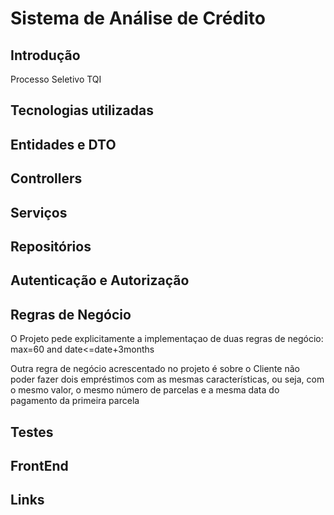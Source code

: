 # Sistema de Análise de Crédito

## Introdução  
Processo Seletivo TQI

## Tecnologias utilizadas  

## Entidades e DTO  

## Controllers  

## Serviços  

## Repositórios  

## Autenticação e Autorização  

## Regras de Negócio

O Projeto pede explicitamente a implementaçao de duas regras de negócio: max=60 and date<=date+3months

Outra regra de negócio acrescentado no projeto é sobre o Cliente não poder fazer dois empréstimos com as mesmas características, ou seja,
com o mesmo valor, o mesmo número de parcelas e a mesma data do pagamento da primeira parcela

## Testes  

## FrontEnd

## Links  
